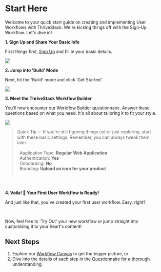 # Start Here

Welcome to your quick start guide on creating and implementing User Workflows with ThriveStack. We're kicking things off with the Sign-Up Workflow. Let's dive in!

**1. Sign Up and Share Your Basic Info**

First things first, [Sign Up](https://signup.dev.app.thrivestack.ai/auth/sign-up) and fill in your basic details.

![](/img/docs/self_serve/start_here/info.png)

**2. Jump into 'Build' Mode**

Next, hit the 'Build' mode and click 'Get Started'.

![](/img/docs/self_serve/start_here/bad.png)

**3. Meet the ThriveStack Workflow Builder**

You'll now encounter our Workflow Builder questionnaire. Answer these questions based on what you need. It's all about tailoring it to fit your style.

![](/img/docs/self_serve/start_here/questionnaire.png)

> Quick Tip 💡: If you're still figuring things out or just exploring, start with these basic settings. Remember, you can always tweak them later.<br/><br/>
> &nbsp;&nbsp;Application Type: **Regular Web Application** <br/>
> &nbsp;&nbsp;Authentication: **Yes** <br/>
> &nbsp;&nbsp;Onboarding: **No** <br/>
> &nbsp;&nbsp;Branding: **Upload an icon for your product** <br/>
> &nbsp;

<br/>

**4. Voila! 🎉 Your First User Workflow is Ready!**

And just like that, you've created your first user workflow. Easy, right?

<br/>

Now, feel free to 'Try Out' your new workflow or jump straight into customizing it to your heart's content!

## Next Steps

1. Explore our [Workflow Canvas](/getting-started/self-serve/workflow-canvas) to get the bigger picture, or
2. Dive into the details of each step in the [Questionnaire](/getting-started/self-serve/customization) for a thorough understanding.
